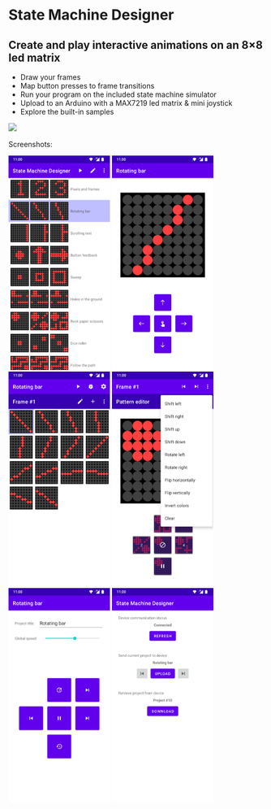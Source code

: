 State Machine Designer
======================

## Create and play interactive animations on an 8×8 led matrix

+ Draw your frames
+ Map button presses to frame transitions
+ Run your program on the included state machine simulator
+ Upload to an Arduino with a MAX7219 led matrix & mini joystick
+ Explore the built-in samples

[<img src="https://play.google.com/intl/en_us/badges/images/generic/en_badge_web_generic.png" width="200">](https://play.google.com/store/apps/details?id=app.smd)

Screenshots:

<img src="https://raw.githubusercontent.com/bndeff/smd/master/static/screenshot1.jpg" alt="screenshot 1" width="200"> <img src="https://raw.githubusercontent.com/bndeff/smd/master/static/screenshot2.jpg" alt="screenshot 2" width="200"> <img src="https://raw.githubusercontent.com/bndeff/smd/master/static/screenshot3.jpg" alt="screenshot 3" width="200"> <img src="https://raw.githubusercontent.com/bndeff/smd/master/static/screenshot4.jpg" alt="screenshot 4" width="200"> <img src="https://raw.githubusercontent.com/bndeff/smd/master/static/screenshot5.jpg" alt="screenshot 5" width="200"> <img src="https://raw.githubusercontent.com/bndeff/smd/master/static/screenshot6.jpg" alt="screenshot 6" width="200">

